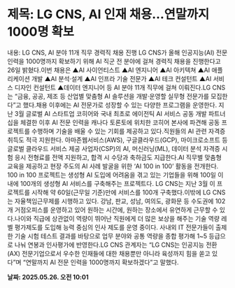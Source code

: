 # **제목: LG CNS, AI 인재 채용…연말까지 1000명 확보**

  내용: LG CNS, AI 분야 11개 직무 경력직 채용 진행        LG CNS가 올해 인공지능(AI) 전문 인력을 1000명까지 확보하기 위해 AI 직군 전 분야에 걸쳐 경력직 채용을 진행한다고 26일 밝혔다.이번 채용은 ▲AI 사이언티스트 ▲AI 엔지니어 ▲AI 아키텍쳐 ▲AI 애플리케이션 개발 ▲AI 분석·설계 ▲AI 인프라 기술 전문가 ▲AI 테크 컨설턴트 ▲AI 서비스 디자인 컨설턴트 ▲데이터 엔지니어 등 AI 분야 11개 직무에 걸쳐 이뤄진다.LG CNS는 “금융, 공공, 제조 등 산업별 맞춤형 AI 솔루션을 개발·운영할 실무형 전문가를 모집한다”고 했다.채용 이후에는 AI 전문가로 성장할 수 있는 다양한 프로그램을 운영한다. 지난 3월 글로벌 AI 스타트업 코히어와 국내 최초로 에이전틱 AI 서비스 공동 개발 파트너십을 체결한 이후 AI 전문 인력을 캐나다 토론토에 위치한 코히어 본사에 파견해 공동 프로젝트를 수행하며 기술을 배울 수 있는 기회를 제공하고 있다.직원들의 AI 관련 자격증 취득도 적극 지원한다. 아마존웹서비스(AWS), 구글클라우드(GCP), 마이크로소프트 등 글로벌 클라우드 서비스 제공 사업자(CSP)의 AI, 머신러닝(ML), 데이터 분석 자격증 시험 응시 전형료를 전액 지원하고, 합격 시 수당과 축하금도 지급한다.AI 직무별 맞춤형 교육을 제공하고 현장 주도의 AI 사례 발굴을 위한 ‘AI 100 in 100’ 활동을 전개한다. 100 in 100 프로젝트는 생성형 AI 도입에 어려움을 겪고 있는 기업들을 위해 100일 이내에 100개의 생성형 AI 서비스를 구축해주는 프로젝트다. LG CNS는 지난 3월 이 프로젝트를 시작해 약 60일(근무일 기준)만에 서비스를 100개 구축했다.이밖에 LG CNS는 자율책임근무제를 시행하고 있다. 강남, 판교, 성남, 여의도, 광화문 등 수도권에 102개 거점오피스를 운영하고 있어 원하는 시간에, 원하는 장소에서 유연하게 근무할 수 있다.나이와 직급에 상관없이 역량이 뛰어난 직원에게 더 많은 보상을 해주는 기술 역량 레벨 평가제도를 도입해 능력 중심의 인사 제도를 운영 중이다. 사내외 IT 전문가들이 출제한 기술 시험 테스트 결과를 바탕으로 업무 분야와 공통 역량을 종합 평가해 1~5 등급으로 나눠 연봉과 인사평가에 반영한다.LG CNS 관계자는 “LG CNS는 인공지능 전환(AX) 전문기업으로서 우수한 인재들에 대한 채용뿐만 아니라 육성까지 힘을 쏟고 있다”며 “연말까지 AI 전문 인력을 1000명까지 확보하겠다”고 말했다.

  **날짜: 2025.05.26. 오전 10:01**